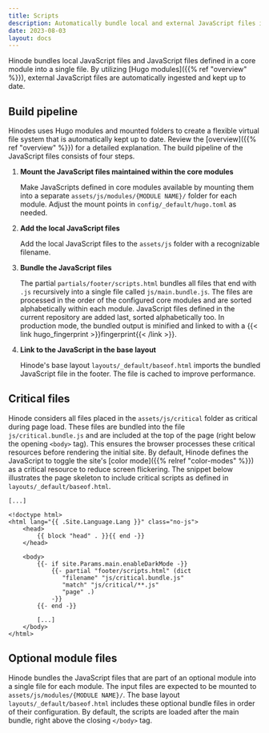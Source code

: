 ```yaml
---
title: Scripts
description: Automatically bundle local and external JavaScript files into a single file.
date: 2023-08-03
layout: docs
---
```


Hinode bundles local JavaScript files and JavaScript files defined in a core module into a single file. By utilizing [Hugo modules]({{% ref "overview" %}}), external JavaScript files are automatically ingested and kept up to date.

## Build pipeline

Hinodes uses Hugo modules and mounted folders to create a flexible virtual file system that is automatically kept up to date. Review the [overview]({{% ref "overview" %}}) for a detailed explanation. The build pipeline of the JavaScript files consists of four steps.

1. **Mount the JavaScript files maintained within the core modules**

   Make JavaScripts defined in core modules available by mounting them into a separate `assets/js/modules/{MODULE NAME}/` folder for each module. Adjust the mount points in `config/_default/hugo.toml` as needed.

2. **Add the local JavaScript files**

   Add the local JavaScript files to the `assets/js` folder with a recognizable filename.

3. **Bundle the JavaScript files**

   The partial `partials/footer/scripts.html` bundles all files that end with `.js` recursively into a single file called `js/main.bundle.js`. The files are processed in the order of the configured core modules and are sorted alphabetically within each module. JavaScript files defined in the current repository are added last, sorted alphabetically too. In production mode, the bundled output is minified and linked to with a {{< link hugo_fingerprint >}}fingerprint{{< /link >}}.

4. **Link to the JavaScript in the base layout**

   Hinode's base layout `layouts/_default/baseof.html` imports the bundled JavaScript file in the footer. The file is cached to improve performance.

## Critical files

Hinode considers all files placed in the `assets/js/critical` folder as critical during page load. These files are bundled into the file `js/critical.bundle.js` and are included at the top of the page (right below the opening `<body>` tag). This ensures the browser processes these critical resources before rendering the initial site. By default, Hinode defines the JavaScript to toggle the site's [color mode]({{% relref "color-modes" %}}) as a critical resource to reduce screen flickering. The snippet below illustrates the page skeleton to include critical scripts as defined in `layouts/_default/baseof.html`.

```go-html-template
[...]

<!doctype html>
<html lang="{{ .Site.Language.Lang }}" class="no-js">
    <head>
        {{ block "head" . }}{{ end -}}
    </head>

    <body>
        {{- if site.Params.main.enableDarkMode -}}
            {{- partial "footer/scripts.html" (dict 
               "filename" "js/critical.bundle.js" 
               "match" "js/critical/**.js" 
               "page" .) 
            -}}
        {{- end -}}

        [...]
    </body>
</html>
```

## Optional module files

Hinode bundles the JavaScript files that are part of an optional module into a single file for each module. The input files are expected to be mounted to `assets/js/modules/{MODULE NAME}/`. The base layout `layouts/_default/baseof.html` includes these optional bundle files in order of their configuration. By default, the scripts are loaded after the main bundle,  right above the closing `</body>` tag.
